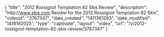 {
    "title": "2012 Rossignol Temptation 82 Skis Review",
    "description": "http:\/\/www.skis.com Review for the 2012 Rossignol Temptation 82 Skis",
    "videoid": "3767347",
    "date_created": "1411361293",
    "date_modified": "1418182025",
    "type": "captivate",
    "layout": "video",
    "url": "\/v\/2012-rossignol-temptation-82-skis-review\/3767347"
}
